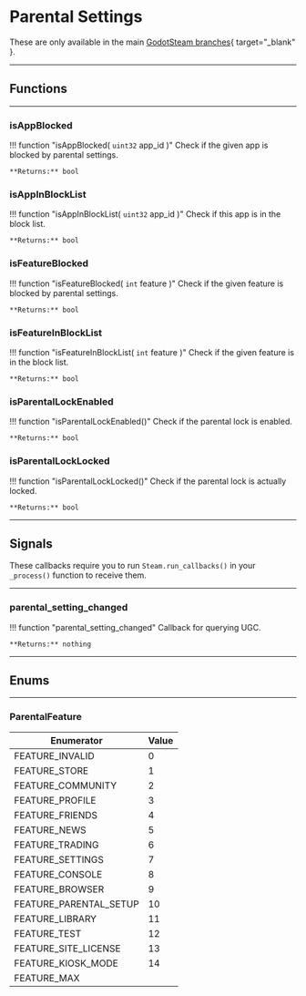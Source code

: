 # Parental Settings

These are only available in the main [GodotSteam branches](https://github.com/CoaguCo-Industries/GodotSteam){ target="\_blank" }.

---

## Functions

---

### isAppBlocked

!!! function "isAppBlocked( ```uint32``` app_id )"
	Check if the given app is blocked by parental settings.

	**Returns:** bool

### isAppInBlockList

!!! function "isAppInBlockList( ```uint32``` app_id )"
	Check if this app is in the block list.

	**Returns:** bool

### isFeatureBlocked

!!! function "isFeatureBlocked( ```int``` feature )"
	Check if the given feature is blocked by parental settings.

	**Returns:** bool

### isFeatureInBlockList

!!! function "isFeatureInBlockList( ```int``` feature )"
	Check if the given feature is in the block list.

	**Returns:** bool

### isParentalLockEnabled

!!! function "isParentalLockEnabled()"
	Check if the parental lock is enabled.

	**Returns:** bool

### isParentalLockLocked

!!! function "isParentalLockLocked()"
	Check if the parental lock is actually locked.

	**Returns:** bool

---

## Signals

These callbacks require you to run ```Steam.run_callbacks()``` in your ```_process()``` function to receive them.

---

### parental_setting_changed

!!! function "parental_setting_changed"
	Callback for querying UGC.
	
	**Returns:** nothing

---

## Enums

---

### ParentalFeature

Enumerator | Value
---------- | -----
FEATURE_INVALID | 0
FEATURE_STORE | 1
FEATURE_COMMUNITY | 2
FEATURE_PROFILE | 3
FEATURE_FRIENDS | 4
FEATURE_NEWS | 5
FEATURE_TRADING | 6
FEATURE_SETTINGS | 7
FEATURE_CONSOLE | 8
FEATURE_BROWSER | 9
FEATURE_PARENTAL_SETUP | 10
FEATURE_LIBRARY | 11
FEATURE_TEST | 12
FEATURE_SITE_LICENSE | 13
FEATURE_KIOSK_MODE | 14
FEATURE_MAX | 
